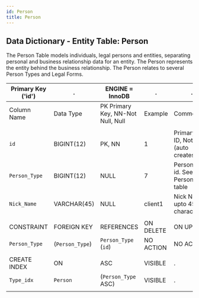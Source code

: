 ```yaml
---
id: Person
title: Person
---
```


## Data Dictionary - Entity Table: Person

The Person Table models individuals, legal persons and entities, separating personal and business relationship data for an entity. 
The Person represents the entity behind the business relationship. The Person relates to several Person Types and Legal Forms.

| Primary Key ('id')|.|ENGINE = InnoDB|.|.|
|---|---|---|---|---|
|Column Name|Data Type|PK Primary Key, NN-Not Null, Null|Example|Comments|
||
|`id`|BIGINT(12)|PK, NN|1|PrimaryKey-ID, Not Null (auto creates)|
|`Person_Type`|BIGINT(12)|NULL|7|Person Type id. See- Person Type table|
|`Nick_Name`|VARCHAR(45)|NULL|client1|Nick Name upto 45 characters|
||
|CONSTRAINT|FOREIGN KEY|REFERENCES|ON DELETE|ON UPDATE|.|
|`Person_Type`|(`Person_Type`)|`Person_Type` (`id`)| NO ACTION|NO ACTION|
||
|CREATE INDEX|ON|ASC|VISIBLE|.|
|`Type_idx`|`Person`|(`Person_Type` ASC) | VISIBLE|.|
||






